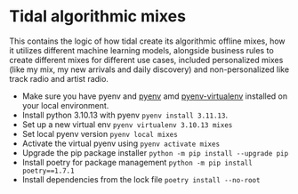# Tidal algorithmic mixes

This contains the logic of how tidal create its algorithmic offline mixes,
how it utilizes different machine learning models, 
alongside business rules to create different mixes for different use cases, 
included personalized mixes (like my mix, my new arrivals and daily discovery)
and non-personalized like track radio and artist radio.

- Make sure you have pyenv and [pyenv](https://github.com/pyenv/pyenv) amd [pyenv-virtualenv](https://github.com/pyenv/pyenv-virtualenv) installed on your local environment.
- Install python 3.10.13 with pyenv `pyenv install 3.11.13`.
- Set up a new virtual env `pyenv virtualenv 3.10.13 mixes`
- Set local pyenv version `pyenv local mixes`
- Activate the virtual pyenv using `pyenv activate mixes`
- Upgrade the pip package installer `python -m pip install --upgrade pip`
- Install poetry for package management `python -m pip install poetry==1.7.1`
- Install dependencies from the lock file `poetry install --no-root` 
